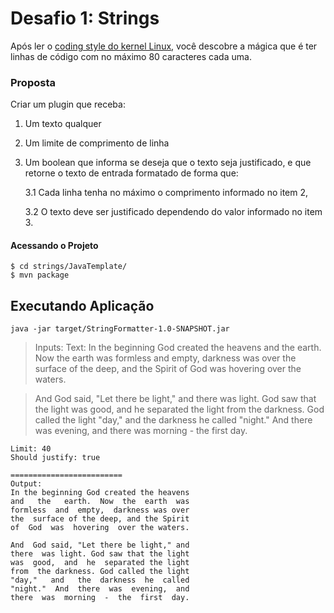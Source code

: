 # Desafio 1: Strings

Após ler o [coding style do kernel  Linux](https://www.kernel.org/doc/html/v4.10/process/coding-style.html), você descobre a mágica que é ter linhas de código com no máximo 80 caracteres cada uma.

### Proposta

Criar um plugin que receba:
1. Um texto qualquer
2. Um limite de comprimento de linha
3. Um boolean que informa se deseja que o texto seja justificado, e que retorne o texto de entrada formatado de forma que:

    3.1 Cada linha tenha no máximo o comprimento informado no item 2,
    
    3.2 O texto deve ser justificado dependendo do valor informado no item 3.

#### Acessando o Projeto

```
$ cd strings/JavaTemplate/
$ mvn package
```
## Executando Aplicação

`java -jar target/StringFormatter-1.0-SNAPSHOT.jar `
> Inputs: 
> Text: In the beginning God created the heavens and the earth. Now the earth was formless and empty, darkness was over the surface of the deep, and the Spirit of God was hovering over the waters.

> And God said, "Let there be light," and there was light. God saw that the light was good, and he separated the light from the darkness. God called the light "day," and the darkness he called "night." And there was evening, and there was morning - the first day.

```
Limit: 40
Should justify: true

=========================
Output: 
In the beginning God created the heavens
and   the   earth.  Now  the  earth  was
formless  and  empty,  darkness was over
the  surface of the deep, and the Spirit
of  God  was  hovering  over the waters.

And  God said, "Let there be light," and
there  was light. God saw that the light
was  good,  and  he  separated the light
from  the darkness. God called the light
"day,"   and   the  darkness  he  called
"night."  And  there  was  evening,  and
there  was  morning  -  the  first  day.
```
